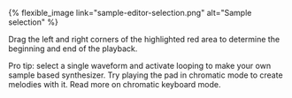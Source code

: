 ---
---

{% flexible_image link="sample-editor-selection.png" alt="Sample selection" %}

Drag the left and right corners of the highlighted red area to determine the beginning and end of the playback.

Pro tip: select a single waveform and activate looping to make your own sample based synthesizer. Try playing the pad in chromatic mode to create melodies with it. Read more on chromatic keyboard mode.
